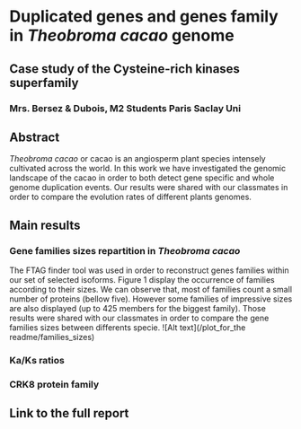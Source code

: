# Duplicated genes and genes family in *Theobroma cacao* genome
## Case study of the Cysteine-rich kinases superfamily
### Mrs. Bersez & Dubois, M2 Students Paris Saclay Uni

## Abstract
*Theobroma cacao* or cacao is an angiosperm plant species intensely cultivated across the world. In this work we have investigated the genomic landscape of the cacao in order to both detect gene specific and whole genome duplication events. Our results were shared with our classmates in order to compare the evolution rates of different plants genomes.

## Main results
### Gene families sizes repartition in *Theobroma cacao*
The FTAG finder tool was used in order to reconstruct genes families within our set of selected isoforms. Figure 1 display the occurrence of families according to their sizes. We can observe that, most of families count a small number of proteins (bellow five). However some families of impressive sizes are also displayed (up to 425 members for the biggest family). Those results were shared with our classmates in order to compare the gene families sizes between differents specie.
![Alt text](/plot_for_the readme/families_sizes)

### Ka/Ks ratios
### CRK8 protein family

## Link to the full report
